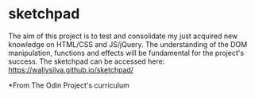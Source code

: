 # sketchpad
The aim of this project is to test and consolidate my just acquired new knowledge on HTML/CSS and JS/jQuery. The understanding of the DOM manipulation, functions and effects will be fundamental for the project's success. The sketchpad can be accessed here: https://wallysilva.github.io/sketchpad/

*From The Odin Project's curriculum
